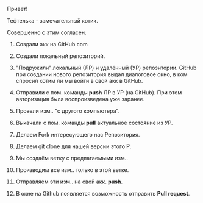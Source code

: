 Привет!

Тефтелька - замечательный котик.

Совершенно с этим согласен.

1. Создали акк на GitHub.com
2. Создали локальный репозиторий.
3. "Подружили" локальный (ЛР) и удалённый (УР) репозитории. GitHub при создании нового репозитория выдал диалоговое окно, в ком спросил хотим ли мы войти в свой акк в GitHub.
4. Отправили с пом. команды **push** ЛР в УР (на GitHub). При этом авторизация была воспроизведена уже заранее.
5. Провели изм.. "с другого компьютера".
6. Выкачали с пом. команды **pull** актуальное состояние из УР.

1. Делаем Fork интересующего нас Репозитория.
2. Делаем git clone для нашей версии этого Р.
3. Мы создаём ветку с предлагаемыми изм..
4. Производим все изм.. только в этой ветке.
5. Отправляем эти изм.. на свой акк. **push**.
6. В окне на Github появляется возможность отправить **Pull request**.
